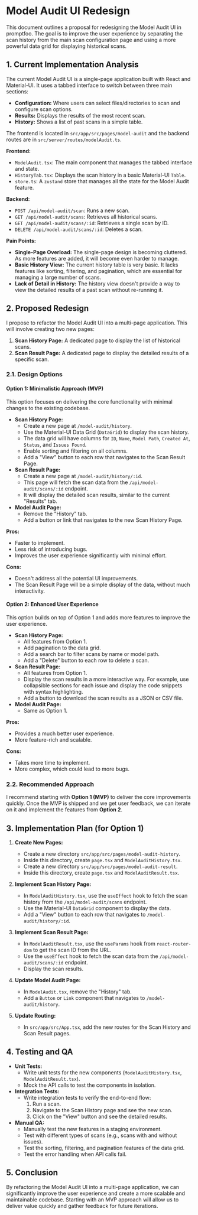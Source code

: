 # Model Audit UI Redesign

This document outlines a proposal for redesigning the Model Audit UI in promptfoo. The goal is to improve the user experience by separating the scan history from the main scan configuration page and using a more powerful data grid for displaying historical scans.

## 1. Current Implementation Analysis

The current Model Audit UI is a single-page application built with React and Material-UI. It uses a tabbed interface to switch between three main sections:

- **Configuration:** Where users can select files/directories to scan and configure scan options.
- **Results:** Displays the results of the most recent scan.
- **History:** Shows a list of past scans in a simple table.

The frontend is located in `src/app/src/pages/model-audit` and the backend routes are in `src/server/routes/modelAudit.ts`.

**Frontend:**

- `ModelAudit.tsx`: The main component that manages the tabbed interface and state.
- `HistoryTab.tsx`: Displays the scan history in a basic Material-UI `Table`.
- `store.ts`: A `zustand` store that manages all the state for the Model Audit feature.

**Backend:**

- `POST /api/model-audit/scan`: Runs a new scan.
- `GET /api/model-audit/scans`: Retrieves all historical scans.
- `GET /api/model-audit/scans/:id`: Retrieves a single scan by ID.
- `DELETE /api/model-audit/scans/:id`: Deletes a scan.

**Pain Points:**

- **Single-Page Overload:** The single-page design is becoming cluttered. As more features are added, it will become even harder to manage.
- **Basic History View:** The current history table is very basic. It lacks features like sorting, filtering, and pagination, which are essential for managing a large number of scans.
- **Lack of Detail in History:** The history view doesn't provide a way to view the detailed results of a past scan without re-running it.

## 2. Proposed Redesign

I propose to refactor the Model Audit UI into a multi-page application. This will involve creating two new pages:

1.  **Scan History Page:** A dedicated page to display the list of historical scans.
2.  **Scan Result Page:** A dedicated page to display the detailed results of a specific scan.

### 2.1. Design Options

#### Option 1: Minimalistic Approach (MVP)

This option focuses on delivering the core functionality with minimal changes to the existing codebase.

- **Scan History Page:**
  - Create a new page at `/model-audit/history`.
  - Use the Material-UI Data Grid (`DataGrid`) to display the scan history.
  - The data grid will have columns for `ID`, `Name`, `Model Path`, `Created At`, `Status`, and `Issues Found`.
  - Enable sorting and filtering on all columns.
  - Add a "View" button to each row that navigates to the Scan Result Page.
- **Scan Result Page:**
  - Create a new page at `/model-audit/history/:id`.
  - This page will fetch the scan data from the `/api/model-audit/scans/:id` endpoint.
  - It will display the detailed scan results, similar to the current "Results" tab.
- **Model Audit Page:**
  - Remove the "History" tab.
  - Add a button or link that navigates to the new Scan History Page.

**Pros:**

- Faster to implement.
- Less risk of introducing bugs.
- Improves the user experience significantly with minimal effort.

**Cons:**

- Doesn't address all the potential UI improvements.
- The Scan Result Page will be a simple display of the data, without much interactivity.

#### Option 2: Enhanced User Experience

This option builds on top of Option 1 and adds more features to improve the user experience.

- **Scan History Page:**
  - All features from Option 1.
  - Add pagination to the data grid.
  - Add a search bar to filter scans by name or model path.
  - Add a "Delete" button to each row to delete a scan.
- **Scan Result Page:**
  - All features from Option 1.
  - Display the scan results in a more interactive way. For example, use collapsible sections for each issue and display the code snippets with syntax highlighting.
  - Add a button to download the scan results as a JSON or CSV file.
- **Model Audit Page:**
  - Same as Option 1.

**Pros:**

- Provides a much better user experience.
- More feature-rich and scalable.

**Cons:**

- Takes more time to implement.
- More complex, which could lead to more bugs.

### 2.2. Recommended Approach

I recommend starting with **Option 1 (MVP)** to deliver the core improvements quickly. Once the MVP is shipped and we get user feedback, we can iterate on it and implement the features from **Option 2**.

## 3. Implementation Plan (for Option 1)

1.  **Create New Pages:**
    - Create a new directory `src/app/src/pages/model-audit-history`.
    - Inside this directory, create `page.tsx` and `ModelAuditHistory.tsx`.
    - Create a new directory `src/app/src/pages/model-audit-result`.
    - Inside this directory, create `page.tsx` and `ModelAuditResult.tsx`.

2.  **Implement Scan History Page:**
    - In `ModelAuditHistory.tsx`, use the `useEffect` hook to fetch the scan history from the `/api/model-audit/scans` endpoint.
    - Use the Material-UI `DataGrid` component to display the data.
    - Add a "View" button to each row that navigates to `/model-audit/history/:id`.

3.  **Implement Scan Result Page:**
    - In `ModelAuditResult.tsx`, use the `useParams` hook from `react-router-dom` to get the scan ID from the URL.
    - Use the `useEffect` hook to fetch the scan data from the `/api/model-audit/scans/:id` endpoint.
    - Display the scan results.

4.  **Update Model Audit Page:**
    - In `ModelAudit.tsx`, remove the "History" tab.
    - Add a `Button` or `Link` component that navigates to `/model-audit/history`.

5.  **Update Routing:**
    - In `src/app/src/App.tsx`, add the new routes for the Scan History and Scan Result pages.

## 4. Testing and QA

- **Unit Tests:**
  - Write unit tests for the new components (`ModelAuditHistory.tsx`, `ModelAuditResult.tsx`).
  - Mock the API calls to test the components in isolation.
- **Integration Tests:**
  - Write integration tests to verify the end-to-end flow:
    1.  Run a scan.
    2.  Navigate to the Scan History page and see the new scan.
    3.  Click on the "View" button and see the detailed results.
- **Manual QA:**
  - Manually test the new features in a staging environment.
  - Test with different types of scans (e.g., scans with and without issues).
  - Test the sorting, filtering, and pagination features of the data grid.
  - Test the error handling when API calls fail.

## 5. Conclusion

By refactoring the Model Audit UI into a multi-page application, we can significantly improve the user experience and create a more scalable and maintainable codebase. Starting with an MVP approach will allow us to deliver value quickly and gather feedback for future iterations.
